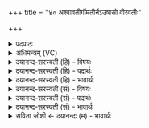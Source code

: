 +++
title = "४० अश्वावतीर्गोमतीर्नऽउषासो वीरवतीः"

+++
<details><summary>पदपाठः</summary>

अश्वा॑वतीः। अश्व॑वती॒रित्यश्व॑ऽवतीः। गोम॑ती॒रिति॒ गोऽम॑तीः। नः॒। उ॒षासः॑। उ॒षस॒ऽइत्यु॒षसः॑। वी॒रवती॒रिति॑ वी॒रऽव॑तीः। सद॑म्। उ॒च्छ॒न्तु॒। भ॒द्राः। घृ॒तम्। दुहा॑नाः। वि॒श्वतः॑। प्रपी॑ता॒ इति॒ प्रऽपी॑ताः। यू॒यम्। पा॒त॒। स्व॒स्तिभिः॑। सदा॑। नः॒। ४०।
</details>

<details><summary>अधिमन्त्रम् (VC)</summary>

- उषा देवता
- वसिष्ठ ऋषिः
- निचृत्त्रिष्टुप्
- धैवतः
</details>

<details><summary>दयानन्द-सरस्वती (हि) - विषयः</summary>

अब विदुषी स्त्रियाँ क्या करें, इस विषय को अगले मन्त्र में कहा है ॥
</details>

<details><summary>दयानन्द-सरस्वती (हि) - पदार्थः</summary>

पदार्थान्वयभाषाः -  हे विदुषी स्त्रियो ! जैसे (अश्वावतीः) प्रशस्त व्याप्तिशील जलोंवाली (गोमतीः) बहुत किरणों से युक्त (वीरवतीः) बहुत वीर पुरुषों से संयुक्त (भद्राः) कल्याणकारिणी (घृतम्) शुद्ध जल को (दुहानाः) पूर्ण करती हुई (विश्वतः) सब ओर से (प्रपीताः) प्रकर्षता से बढ़ी हुई (उषासः) प्रभातवेला (नः) हमारी (सदम्) सभा को प्राप्त होती अर्थात् प्रकाशित वा प्रवृत्त करती हैं, वैसे हमारी सभा को आप लोग (उच्छन्तु) समाप्त करो और (नः) हमारी (यूयम्) तुम लोग (स्वस्तिभिः) स्वस्थता देनेवाले सुखों से (सदा) सदा (पात) रक्षा करो ॥४० ॥
</details>

<details><summary>दयानन्द-सरस्वती (हि) - भावार्थः</summary>

भावार्थभाषाः -  इस मन्त्र में वाचकलुप्तोपमालङ्कार है। जैसे प्रभातवेला जागते हुए मनुष्यों को सुख देनेवाली होती है, वैसे विदुषी स्त्रियाँ कुमारी विद्यार्थिनी कन्याओं के विद्या, सुशिक्षा और सौभाग्य को बढ़ा के सदैव इन कन्याओं को आनन्दित किया करें ॥४० ॥
</details>

<details><summary>दयानन्द-सरस्वती (सं) - विषयः</summary>

विदुष्यः किं कुर्युरित्याह ॥
</details>

<details><summary>दयानन्द-सरस्वती (सं) - पदार्थः</summary>

पदार्थान्वयभाषाः -  हे विदुष्यः स्त्रियो ! यथाऽश्वावतीर्गोमतीर्वीरवतीर्भद्रा घृतं दुहाना विश्वतः प्रपीता उषासो नोऽस्माकं सदं प्राप्नुवन्ति, तथाऽस्माकं सदं भवन्त्य उच्छन्तु नोऽस्मान् यूयं स्वस्तिभिः सदा पात ॥४० ॥
</details>

<details><summary>दयानन्द-सरस्वती (सं) - भावार्थः</summary>

भावार्थभाषाः -  अत्र वाचकलुप्तोपमालङ्कारः। यथा प्रभातवेला जाग्रतां मनुष्याणां सौख्यप्रदा भवन्ति, तथा विदुष्यः स्त्रियः कुमारीणां विद्यार्थिनीनां कन्यानां विद्यासुशिक्षासौभाग्यं वर्द्धयित्वा सदैता आनन्दयन्तु ॥४० ॥
</details>

<details><summary>सविता जोशी ← दयानन्दः (म) - भावार्थः</summary>

भावार्थभाषाः -  या मंत्रात वाचकलुप्तोपमालंकार आहे. जसा प्रातःकाल हा जागृत माणसांना आनंददायक असतो तसे विदुषी स्रियांनी विद्यार्थिंनींना विद्या, सुसंस्कार आणि सौभाग्यवृद्धी करून त्यांना आनंदित करावे.
</details>